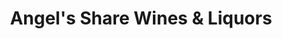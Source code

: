 ---
title: "Angel's Share Wines & Liquors"
url: /washington/angels-share-wines-and-liquors/
shop: alcohol
---